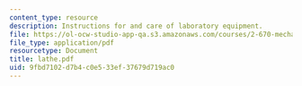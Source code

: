```yaml
---
content_type: resource
description: Instructions for and care of laboratory equipment.
file: https://ol-ocw-studio-app-qa.s3.amazonaws.com/courses/2-670-mechanical-engineering-tools-january-iap-2004/9fbd7102d7b4c0e533ef37679d719ac0_lathe.pdf
file_type: application/pdf
resourcetype: Document
title: lathe.pdf
uid: 9fbd7102-d7b4-c0e5-33ef-37679d719ac0
---
```

